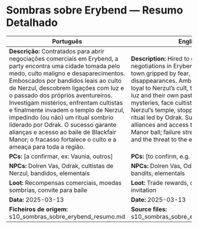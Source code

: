 # Sombras sobre Erybend — Resumo Detalhado

| Português | English |
|-----------|---------|
| **Descrição:** Contratados para abrir negociações comerciais em Erybend, a party encontra uma cidade tomada pelo medo, culto maligno e desaparecimentos. Emboscados por bandidos leais ao culto de Nerzul, descobrem ligações com Iuz e o passado dos próprios aventureiros. Investigam mistérios, enfrentam cultistas e finalmente invadem o templo de Nerzul, impedindo (ou não) um ritual sombrio liderado por Odrak. O sucesso garante alianças e acesso ao baile de Blackfair Manor; o fracasso fortalece o culto e a ameaça para toda a região.<br> | **Description:** Hired to open trade negotiations in Erybend, the party finds a town gripped by fear, an evil cult, and disappearances. Ambushed by bandits loyal to Nerzul’s cult, they discover ties to Iuz and their own past. They investigate mysteries, face cultists, and finally invade Nerzul’s temple, stopping (or not) a dark ritual led by Odrak. Success brings alliances and access to the Blackfair Manor ball; failure strengthens the cult and the threat to the entire region.<br> |
| **PCs:** [a confirmar, ex: Vaunia, outros] | **PCs:** [to confirm, e.g. Vaunia, others] |
| **NPCs:** Dolren Vas, Odrak, cultistas de Nerzul, bandidos, elementais | **NPCs:** Dolren Vas, Odrak, Nerzul cultists, bandits, elementals |
| **Loot:** Recompensas comerciais, moedas sombrias, convite para baile | **Loot:** Trade rewards, dark coins, ball invitation |
| **Data:** 2025-03-13 | **Date:** 2025-03-13 |
| **Ficheiros de origem:** s10_sombras_sobre_erybend_resumo.md | **Source files:** s10_sombras_sobre_erybend_resumo.md |

